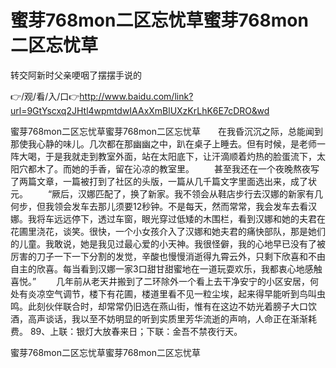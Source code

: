# 蜜芽768mon二区忘忧草蜜芽768mon二区忘忧草
转交阿新时父亲哽咽了摆摆手说的

👉/观/看/入/口👉http://www.baidu.com/link?url=9GtYscxq2JHtl4wpmtdwIAAxXmBlUXzKrLhK6E7cDRO&wd

蜜芽768mon二区忘忧草蜜芽768mon二区忘忧草　　在我昏沉沉之际，总能闻到那使我心静的味儿。几次都在那幽幽之中，趴在桌子上睡去。但有时候，是老师一阵大喝，于是我就走到教室外面，站在太阳底下，让汗滴顺着灼热的脸蛋流下，太阳穴都木了。而她的手香，留在沁凉的教室里。
　　甚至我还在一个夜晚熬夜写了两篇文章，一篇被打到了社区的头版，一篇从几千篇文字里面选出来，成了状元。
　　“厥后，汉娜匹配了，换了新家。我不领会从鞋店步行去汉娜的新家有几何步，但我领会发车去那儿须要12秒钟。不是每天，然而常常，我会发车去看汉娜。我将车远远停下，透过车窗，眼光穿过低矮的木围栏，看到汉娜和她的夫君在花圃里浇花，谈笑。很快，一个小女孩介入了汉娜和她夫君的痛快部队，那是她们的儿童。我敢说，她是我见过最心爱的小天神。我很怪僻，我的心地早已没有了被厉害的刀子一下一下分割的发觉，辛酸也慢慢消逝得九霄云外，只剩下欣喜和不由自主的欣喜。每当看到汉娜一家3口甜甘甜蜜地在一道玩耍欢乐，我都衷心地感触喜悦。”
　　几年前从老天井搬到了二环除外一个看上去干净安宁的小区安居，何处有炎凉空气调节，楼下有花圃，楼道里看不见一粒尘埃，起来得早能听到鸟叫虫鸣。此刻伙伴联合时，却常常仍旧选在燕山街，惟有在这边不妨光着膀子大口饮酒，高声谈话，我以至不妨明显的听到实质里芳华流逝的声响，人命正在渐渐耗费。
	89、上联：银灯大放春来日；下联：金吾不禁夜行天。

蜜芽768mon二区忘忧草蜜芽768mon二区忘忧草
